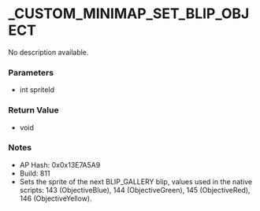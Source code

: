 # _CUSTOM_MINIMAP_SET_BLIP_OBJECT

No description available.

### Parameters
* int spriteId

### Return Value
* void

### Notes
* AP Hash: 0x0x13E7A5A9
* Build: 811
* Sets the sprite of the next BLIP_GALLERY blip, values used in the native scripts: 143 (ObjectiveBlue), 144 (ObjectiveGreen), 145 (ObjectiveRed), 146 (ObjectiveYellow).

